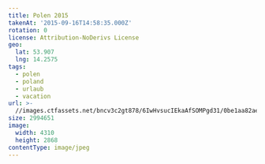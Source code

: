 ```yaml
---
title: Polen 2015
takenAt: '2015-09-16T14:58:35.000Z'
rotation: 0
license: Attribution-NoDerivs License
geo:
  lat: 53.907
  lng: 14.2575
tags:
  - polen
  - poland
  - urlaub
  - vacation
url: >-
  //images.ctfassets.net/bncv3c2gt878/6IwHvsucIEkaAfSOMPgd31/0be1aa82ae7e7712542a90b3d752ecdb/polen-2015_25657183280_o
size: 2994651
image:
  width: 4310
  height: 2868
contentType: image/jpeg
---
```


